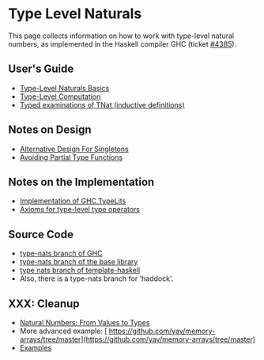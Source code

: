 # Type Level Naturals


This page collects information on how to work with type-level natural numbers, as implemented in the Haskell compiler GHC (ticket [\#4385](https://gitlab.haskell.org//ghc/ghc/issues/4385)).

## User's Guide

- [Type-Level Naturals Basics](type-nats/basics)
- [Type-Level Computation](type-nats/operations)
- [Typed examinations of TNat (inductive definitions)](type-nats/inductive-definitions)

## Notes on Design

- [Alternative Design For Singletons](type-nats/alternative-singletons)
- [Avoiding Partial Type Functions](type-nats/avoiding-partial-type-functions)

## Notes on the Implementation

- [Implementation of GHC.TypeLits](type-nats/implementation)
- [ Axioms for type-level type operators](http://github.com/yav/tc-solver/blob/master/docs/axioms.md)

## Source Code

- [ type-nats branch of GHC](http://darcs.haskell.org/cgi-bin/gitweb.cgi?p=ghc.git;a=shortlog;h=refs/heads/type-nats)
- [ type-nats branch of the base library](http://darcs.haskell.org/cgi-bin/gitweb.cgi?p=packages/base.git;a=shortlog;h=refs/heads/type-nats)
- [ type nats branch of template-haskell](http://darcs.haskell.org/cgi-bin/gitweb.cgi?p=packages/template-haskell.git;a=shortlog;h=refs/heads/type-nats)
- Also, there is a type-nats branch for 'haddock'.

## XXX: Cleanup

- [Natural Numbers: From Values to Types](type-nats/naturals)
- More advanced example: [ https://github.com/yav/memory-arrays/tree/master](https://github.com/yav/memory-arrays/tree/master)
- [Examples](type-nats/examples)